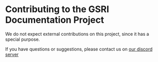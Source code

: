 # Contributing to the GSRI Documentation Project

We do not expect external contributions on this project, since it has a special purpose.

If you have questions or suggestions, please contact us on [our discord server](https://discord.gg/bhMn4jd)
